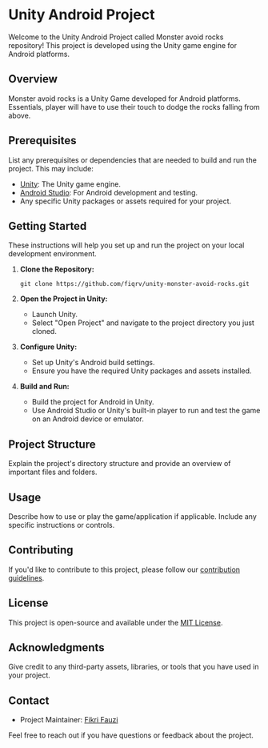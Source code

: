 # Unity Android Project

Welcome to the Unity Android Project called Monster avoid rocks repository! This project is developed using the Unity game engine for Android platforms.

## Overview

Monster avoid rocks is a Unity Game developed for Android platforms. Essentials, player will have to use their touch to dodge the rocks falling from above.

## Prerequisites

List any prerequisites or dependencies that are needed to build and run the project. This may include:

- [Unity](https://unity.com/): The Unity game engine.
- [Android Studio](https://developer.android.com/studio): For Android development and testing.
- Any specific Unity packages or assets required for your project.

## Getting Started

These instructions will help you set up and run the project on your local development environment.

1. **Clone the Repository:**

    ```shell
    git clone https://github.com/fiqrv/unity-monster-avoid-rocks.git
    ```

2. **Open the Project in Unity:**

   - Launch Unity.
   - Select "Open Project" and navigate to the project directory you just cloned.

3. **Configure Unity:**

   - Set up Unity's Android build settings.
   - Ensure you have the required Unity packages and assets installed.

4. **Build and Run:**

   - Build the project for Android in Unity.
   - Use Android Studio or Unity's built-in player to run and test the game on an Android device or emulator.

## Project Structure

Explain the project's directory structure and provide an overview of important files and folders.

## Usage

Describe how to use or play the game/application if applicable. Include any specific instructions or controls.

## Contributing

If you'd like to contribute to this project, please follow our [contribution guidelines](CONTRIBUTING.md).

## License

This project is open-source and available under the [MIT License](LICENSE).

## Acknowledgments

Give credit to any third-party assets, libraries, or tools that you have used in your project.

## Contact

- Project Maintainer: [Fikri Fauzi](mailto:fikrifauzi@gmail.com)

Feel free to reach out if you have questions or feedback about the project.

